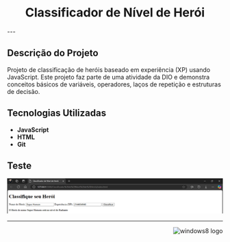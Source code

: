<h1 align="center">Classificador de Nível de Herói</h1> 
---

## Descrição do Projeto
Projeto de classificação de heróis baseado em experiência (XP) usando JavaScript. Este projeto faz parte de uma atividade da DIO e demonstra conceitos básicos de variáveis, operadores, laços de repetição e estruturas de decisão.

## Tecnologias Utilizadas 
- **JavaScript**
- **HTML**
- **Git**
  
## Teste

![Execução](https://github.com/AraujoTech1/classificador-de-heroi/blob/main/Projeto-Heroi/execu%C3%A7%C3%A3o.png.png)





---
<p align="right">
  <img width="12" />
  <img src="https://cdn.jsdelivr.net/gh/devicons/devicon/icons/windows8/windows8-original.svg" height="30" alt="windows8 logo" />
</p>
